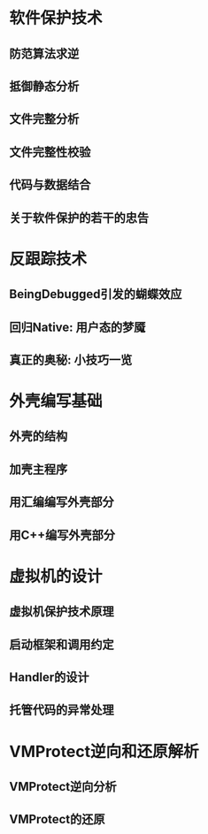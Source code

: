 # 软件保护技术
## 防范算法求逆
## 抵御静态分析
## 文件完整分析
## 文件完整性校验
## 代码与数据结合
## 关于软件保护的若干的忠告
# 反跟踪技术
## BeingDebugged引发的蝴蝶效应
## 回归Native: 用户态的梦魇
## 真正的奥秘: 小技巧一览
# 外壳编写基础
## 外壳的结构
## 加壳主程序
## 用汇编编写外壳部分
## 用C++编写外壳部分
# 虚拟机的设计
## 虚拟机保护技术原理
## 启动框架和调用约定
## Handler的设计
## 托管代码的异常处理
# VMProtect逆向和还原解析
## VMProtect逆向分析
## VMProtect的还原
